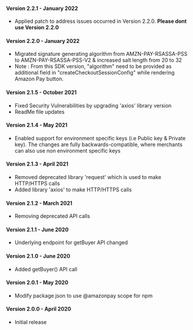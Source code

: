 #### Version 2.2.1 - January 2022
* Applied patch to address issues occurred in Version 2.2.0.
**Please dont use Version 2.2.0**

#### Version 2.2.0 - January 2022
* Migrated signature generating algorithm from AMZN-PAY-RSASSA-PSS to AMZN-PAY-RSASSA-PSS-V2 & increased salt length from 20 to 32
* Note : From this SDK version, "algorithm" need to be provided as additional field in "createCheckoutSessionConfig" while rendering Amazon Pay button.

#### Version 2.1.5 - October 2021
* Fixed Security Vulnerabilities by upgrading 'axios' library version
* ReadMe file updates

#### Version 2.1.4 - May 2021
* Enabled support for environment specific keys (i.e Public key & Private key). The changes are fully backwards-compatible, where merchants can also use non environment specific keys

#### Version 2.1.3 - April 2021
* Removed deprecated library 'request' which is used to make HTTP/HTTPS calls
* Added library 'axios' to make HTTP/HTTPS calls

#### Version 2.1.2 - March 2021
* Removing deprecated API calls

#### Version 2.1.1 - June 2020
* Underlying endpoint for getBuyer API changed

#### Version 2.1.0 - June 2020
* Added getBuyer() API call

#### Version 2.0.1 - May 2020
* Modify package.json to use @amazonpay scope for npm

#### Version 2.0.0 - April 2020
* Initial release
